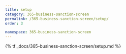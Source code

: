 ```yaml
---
title: setup
category: 365-business-sanction-screen
permalink: /365-business-sanction-screen/setup/
order: 3

namespace: 365-business-sanction-screen
---
```


{% tf _docs/365-business-sanction-screen/setup.md %}